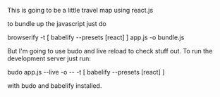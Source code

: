 This is going to be a little travel map using react.js

to bundle up the javascript just do

browserify  -t [ babelify --presets [react] ] app.js -o bundle.js

But I'm going to use budo and live reload to check stuff out. To run the development
server just run:

budo app.js --live -o -- -t [ babelify --presets [react] ]

with budo and babelify installed.
